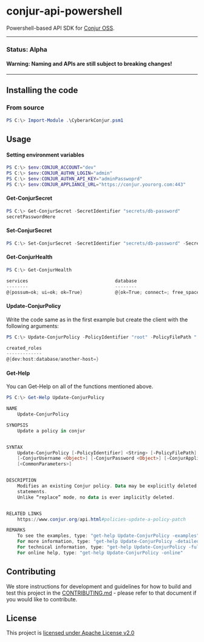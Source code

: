 # conjur-api-powershell
Powershell-based API SDK for [Conjur OSS](https://www.conjur.org/).

---

### **Status**: Alpha

#### **Warning: Naming and APIs are still subject to breaking changes!**

---

## Installing the code

### From source

```powershell
PS C:\> Import-Module .\CyberarkConjur.psm1
```

## Usage

#### Setting environment variables
```powershell
PS C:\> $env:CONJUR_ACCOUNT="dev"
PS C:\> $env:CONJUR_AUTHN_LOGIN="admin"
PS C:\> $env:CONJUR_AUTHN_API_KEY="adminPasswoprd"
PS C:\> $env:CONJUR_APPLIANCE_URL="https://conjur.yourorg.com:443"
```

#### Get-ConjurSecret

```powershell
PS C:\> Get-ConjurSecret -SecretIdentifier "secrets/db-password"
secretPasswordHere
```

#### Set-ConjurSecret

```powershell
PS C:\> Set-ConjurSecret -SecretIdentifier "secrets/db-password" -SecretValue "brandNewSecret"
```

#### Get-ConjurHealth

```powershell
PS C:\> Get-ConjurHealth

services                                database                                                                     ok
--------                                --------                                                                     --
@{possum=ok; ui=ok; ok=True}            @{ok=True; connect=; free_space=; re...                                    True
```

#### Update-ConjurPolicy

Write the code same as in the first example but create the client with the following arguments:

```powershell
PS C:\> Update-ConjurPolicy -PolicyIdentifier "root" -PolicyFilePath ".\test-policy.yml"

created_roles                                                                                                   version
-------------                                                                                                   -------
@{dev:host:database/another-host=}                                                                                    4
```

#### Get-Help
You can Get-Help on all of the functions mentioned above.

```powershell
PS C:\> Get-Help Update-ConjurPolicy

NAME
    Update-ConjurPolicy

SYNOPSIS
    Update a policy in conjur


SYNTAX
    Update-ConjurPolicy [-PolicyIdentifier] <String> [-PolicyFilePath] <String> [-ConjurAccount <Object>]
    [-ConjurUsername <Object>] [-ConjurPassword <Object>] [-ConjurApplianceUrl <Object>] [-IgnoreSsl]
    [<CommonParameters>]


DESCRIPTION
    Modifies an existing Conjur policy. Data may be explicitly deleted using the !delete, !revoke, and !deny
    statements.
    Unlike “replace” mode, no data is ever implicitly deleted.


RELATED LINKS
    https://www.conjur.org/api.html#policies-update-a-policy-patch

REMARKS
    To see the examples, type: "get-help Update-ConjurPolicy -examples".
    For more information, type: "get-help Update-ConjurPolicy -detailed".
    For technical information, type: "get-help Update-ConjurPolicy -full".
    For online help, type: "get-help Update-ConjurPolicy -online"
```

## Contributing

We store instructions for development and guidelines for how to build and test this
project in the [CONTRIBUTING.md](CONTRIBUTING.md) - please refer to that document
if you would like to contribute.

## License

This project is [licensed under Apache License v2.0](LICENSE.md)
